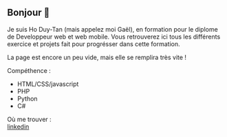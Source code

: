 ## Bonjour 👋

Je suis Ho Duy-Tan (mais appelez moi Gaël), en formation pour le diplome de Developpeur web et web mobile. Vous retrouverez ici tous les différents exercice et projets fait pour progrésser dans cette formation.

La page est encore un peu vide, mais elle se remplira très vite !

Compéthence :
- HTML/CSS/javascript
- PHP
- Python
- C#

Où me trouver :</br>
<a href="https://www.linkedin.com/in/duy-tan-ho-00245b28a/" > linkedin </a>
